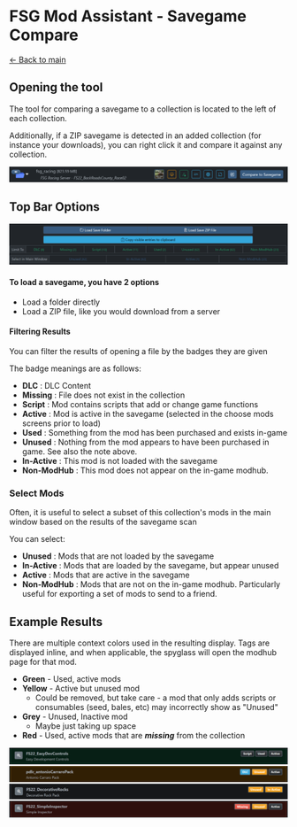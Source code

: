 # FSG Mod Assistant - Savegame Compare

[← Back to main](index.html)

## Opening the tool

The tool for comparing a savegame to a collection is located to the left of each collection.

Additionally, if a ZIP savegame is detected in an added collection (for instance your downloads), you can right click it and compare it against any collection.

![Main Window](img340/collection-entry.png)

## Top Bar Options

![Alt text](img340/savecompare-top.png)

#### To load a savegame, you have 2 options

- Load a folder directly
- Load a ZIP file, like you would download from a server

#### Filtering Results

You can filter the results of opening a file by the badges they are given

The badge meanings are as follows:

- **DLC** : DLC Content
- **Missing** : File does not exist in the collection
- **Script** : Mod contains scripts that add or change game functions
- **Active** : Mod is active in the savegame (selected in the choose mods screens prior to load)
- **Used** : Something from the mod has been purchased and exists in-game
- **Unused** : Nothing from the mod appears to have been purchased in game.  See also the note above.
- **In-Active** : This mod is not loaded with the savegame
- **Non-ModHub** : This mod does not appear on the in-game modhub.

### Select Mods

Often, it is useful to select a subset of this collection's mods in the main window based on the results of the savegame scan

You can select:

- **Unused** : Mods that are not loaded by the savegame
- **In-Active** : Mods that are loaded by the savegame, but appear unused
- **Active** : Mods that are active in the savegame
- **Non-ModHub** : Mods that are not on the in-game modhub. Particularly useful for exporting a set of mods to send to a friend.

## Example Results

There are multiple context colors used in the resulting display. Tags are displayed inline, and when applicable, the spyglass will open the modhub page for that mod.

- **Green** - Used, active mods
- **Yellow** - Active but unused mod
  - Could be removed, but take care - a mod that only adds scripts or consumables (seed, bales, etc) may incorrectly show as "Unused"
- **Grey** - Unused, Inactive mod
  - Maybe just taking up space
- **Red** - Used, active mods that are ***missing*** from the collection

![Alt text](img340/savecompare-green.png)
![Alt text](img340/savecompare-yellow.png)
![Alt text](img340/savecompare-plain.png)
![Alt text](img340/savecompare-red.png)
